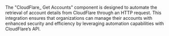 The "CloudFlare_ Get Accounts" component is designed to automate the retrieval of account details from CloudFlare through an HTTP request. This integration ensures that organizations can manage their accounts with enhanced security and efficiency by leveraging automation capabilities with CloudFlare’s API.
